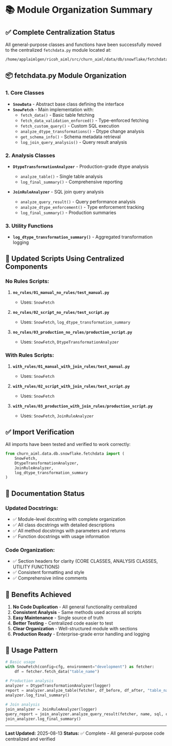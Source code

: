 # 📚 Module Organization Summary

## ✅ **Complete Centralization Status**

All general-purpose classes and functions have been successfully moved to the centralized `fetchdata.py` module located at:
```
/home/applaimlgen/ricoh_aiml/src/churn_aiml/data/db/snowflake/fetchdata.py
```

## 📦 **fetchdata.py Module Organization**

### **1. Core Classes**
- **`SnowData`** - Abstract base class defining the interface
- **`SnowFetch`** - Main implementation with:
  - `fetch_data()` - Basic table fetching
  - `fetch_data_validation_enforced()` - Type-enforced fetching
  - `fetch_custom_query()` - Custom SQL execution
  - `analyze_dtype_transformations()` - Dtype change analysis
  - `get_schema_info()` - Schema metadata retrieval
  - `log_join_query_analysis()` - Query result analysis

### **2. Analysis Classes**
- **`DtypeTransformationAnalyzer`** - Production-grade dtype analysis
  - `analyze_table()` - Single table analysis
  - `log_final_summary()` - Comprehensive reporting
  
- **`JoinRuleAnalyzer`** - SQL join query analysis
  - `analyze_query_result()` - Query performance analysis
  - `analyze_dtype_enforcement()` - Type enforcement tracking
  - `log_final_summary()` - Production summaries

### **3. Utility Functions**
- **`log_dtype_transformation_summary()`** - Aggregated transformation logging

## 🔄 **Updated Scripts Using Centralized Components**

### **No Rules Scripts:**
1. **`no_rules/01_manual_no_rules/test_manual.py`**
   - Uses: `SnowFetch`

2. **`no_rules/02_script_no_rules/test_script.py`**
   - Uses: `SnowFetch`, `log_dtype_transformation_summary`

3. **`no_rules/03_production_no_rules/production_script.py`**
   - Uses: `SnowFetch`, `DtypeTransformationAnalyzer`

### **With Rules Scripts:**
1. **`with_rules/01_manual_with_join_rules/test_manual.py`**
   - Uses: `SnowFetch`

2. **`with_rules/02_script_with_join_rules/test_script.py`**
   - Uses: `SnowFetch`

3. **`with_rules/03_production_with_join_rules/production_script.py`**
   - Uses: `SnowFetch`, `JoinRuleAnalyzer`

## ✅ **Import Verification**

All imports have been tested and verified to work correctly:

```python
from churn_aiml.data.db.snowflake.fetchdata import (
    SnowFetch, 
    DtypeTransformationAnalyzer,
    JoinRuleAnalyzer,
    log_dtype_transformation_summary
)
```

## 📝 **Documentation Status**

### **Updated Docstrings:**
- ✅ Module-level docstring with complete organization
- ✅ All class docstrings with detailed descriptions
- ✅ All method docstrings with parameters and returns
- ✅ Function docstrings with usage information

### **Code Organization:**
- ✅ Section headers for clarity (CORE CLASSES, ANALYSIS CLASSES, UTILITY FUNCTIONS)
- ✅ Consistent formatting and style
- ✅ Comprehensive inline comments

## 🎯 **Benefits Achieved**

1. **No Code Duplication** - All general functionality centralized
2. **Consistent Analysis** - Same methods used across all scripts
3. **Easy Maintenance** - Single source of truth
4. **Better Testing** - Centralized code easier to test
5. **Clear Organization** - Well-structured module with sections
6. **Production Ready** - Enterprise-grade error handling and logging

## 🚀 **Usage Pattern**

```python
# Basic usage
with SnowFetch(config=cfg, environment="development") as fetcher:
    df = fetcher.fetch_data("table_name")
    
# Production analysis
analyzer = DtypeTransformationAnalyzer(logger)
report = analyzer.analyze_table(fetcher, df_before, df_after, "table_name")
analyzer.log_final_summary()

# Join analysis
join_analyzer = JoinRuleAnalyzer(logger)
query_report = join_analyzer.analyze_query_result(fetcher, name, sql, desc, df, time)
join_analyzer.log_final_summary()
```

---
**Last Updated:** 2025-08-13
**Status:** ✅ Complete - All general-purpose code centralized and verified